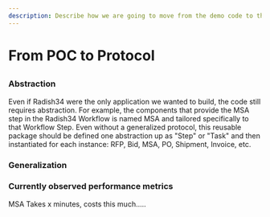 ```yaml
---
description: Describe how we are going to move from the demo code to the protocol code
---
```


# From POC to Protocol

## 

### Abstraction

Even if Radish34 were the only application we wanted to build, the code still requires abstraction. For example, the components that provide the MSA step in the Radish34 Workflow is named MSA and tailored specifically to that Workflow Step. Even without a generalized protocol, this reusable package should be defined one abstraction up as "Step" or "Task" and then instantiated for each instance: RFP, Bid, MSA, PO, Shipment, Invoice, etc.

### Generalization





### Currently observed performance metrics

MSA Takes x minutes, costs this much.....



